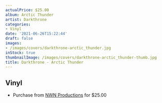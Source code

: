 ```yaml
---
actualPrice: $25.00
album: Arctic Thunder
artist: Darkthrone
categories:
- Vinyl
date: '2021-06-26T15:22:44'
draft: false
images:
- /images/covers/darkthrone-arctic_thunder.jpg
inStock: true
thumbnailImage: /images/covers/darkthrone-arctic_thunder-thumb.jpg
title: Darkthrone - Arctic Thunder
---
```


## Vinyl
* Purchase from [NWN Productions](http://shop.nwnprod.com/index.php?route=product/product&path=75&product_id=11846&sort=pd.name&order=ASC) for $25.00
